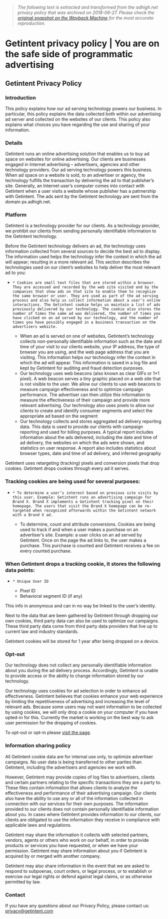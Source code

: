 > *The following text is extracted and transformed from the adhigh.net privacy policy that was archived on 2018-06-27. Please check the [original snapshot on the Wayback Machine](https://web.archive.org/web/20180627164558id_/https%3A//getintent.com/privacy) for the most accurate reproduction.*

# Getintent privacy policy | You are on the safe side of programmatic advertising

## Getintent Privacy Policy

### Introduction

This policy explains how our ad serving technology powers our business. In particular, this policy explains the data collected both within our advertising ad server and collected on the websites of our clients. This policy also explains what choices you have regarding the use and sharing of your information.

### Details

Getintent runs an online advertising solution that enables us to buy ad space on websites for online advertising. Our clients are businesses engaged in Internet advertising – advertisers, agencies and other technology providers. Our ad serving technology powers this business. When ad space on a website is sold, to an advertiser or agency, the technology fulfills the transaction by delivering the ad to that publisher’s site. Generally, an Internet user’s computer comes into contact with Getintent when a user visits a website whose publisher has a patrnership with Getintent. The ads sent by the Getintent technology are sent from the domain px.adhigh.net.

### Platform

Getintent is a technology provider for our clients. As a technology provider, we prohibit our clients from sending personally identifiable information to the Getintent technology.

Before the Getintent technology delivers an ad, the technology uses information collected from several sources to decide the best ad to display. The information used helps the technology infer the context in which the ad will appear; resulting in a more relevant ad. This section describes the technologies used on our client’s websites to help deliver the most relevant ad to you:

  *     * Cookies are small text files that are stored within a browser. They are accessed and recorded by the web site visited and by the companies that show ads on that site to enable them to recognize the same browser or user. They are used as part of the ad serving process and also help us collect information about a user’s online interactions. The Getintent cookie helps us maintain a list of ads previously delivered by our technology. The cookie also stores the number of times the same ad was delivered, the number of times you have clicked on an ad served by our technology, and the number of times you have possibly engaged in a business transaction on the advertisers website.
    * When an ad is served on one of websites, Getintent’s technology collects non-personally identifiable information such as the date and time of your visit to our clients website, your IP address, the type of browser you are using, and the web page address that you are visiting. This information helps our technology infer the context in which the ad will appear. This information is saved in a log file and kept by Getintent for auditing and fraud detection purposes.
    * Our technology uses web beacons (also known as clear GIFs or 1×1 pixel). A web beacon serves a tiny graphic placed on a web site that is not visible to the user. We allow our clients to use web beacons to measure campaign effectiveness and to optimize campaign performance. The advertiser can then utilize this information to measure the effectiveness of their campaign and provide more relevant advertising. Our technology also uses pixels to allow our clients to create and identify consumer segments and select the appropriate ad based on the segment
    * Our technology collects and stores aggregated ad delivery reporting data. This data is used to provide our clients with campaign reporting and used for billing purposes. A typical report includes information about the ads delivered, including the date and time of ad delivery, the websites on which the ads were shown, and statistics on user response. A report also includes statistics about browser types, date and time of ad delivery, and inferred geography



Getintent uses retargeting (tracking) pixels and conversion pixels that drop cookies. Getintent drops cookies through every ad it serves.

### Tracking cookies are being used for several purposes:

  *     * To determine a user’s interest based on previous site visits by this user. Example: Getintent runs an advertising campaign for Brand X. Brand X implements a Getintent tracking pixel on their homepage. The users that visit the Brand X homepage can be re-targeted when recognized afterwards within the Getintent network with a Brand X ad.
    * To determine, count and attribute conversions. Cookies are being used to track if and when a user makes a purchase on an advertiser’s site. Example: a user clicks on an ad served by Getintent. Once on the page the ad links to, the user makes a purchase. This purchase is counted and Getintent receives a fee on every counted purchase.



### When Getintent drops a tracking cookie, it stores the following data points:

  *     * Unique User ID
    * Pixel ID
    * Behavioral segment ID (if any)



This info in anonymous and can in no way be linked to the user’s identity.

Next to the data that are been gathered by Getintent through dropping our own cookies, third party data can also be used to optimize our campaigns. These third party data come from third party data providers that live up to current law and industry standards.

Getintent cookies will be stored for 1 year after being dropped on a device.

### Opt-out

Our technology does not collect any personally identifiable information about you during the ad delivery process. Accordingly, Getintent is unable to provide access or the ability to change information stored by our technology.

Our technology uses cookies for ad selection in order to enhance ad effectiveness. Getintent believes that cookies enhance your web experience by limiting the repetitiveness of advertising and increasing the level of relevant ads. Because some users may not want information to be collected by using cookies, we will only drop a cookie on your computer if you have opted-in for this. Currently the market is working on the best way to ask user permission for the dropping of cookies.

To opt-out or opt-in please [visit the page](https://px.adhigh.net/opt-out).

### Information sharing policy

All Getintent cookie data are for internal use only, to optimize advertiser campaigns. No user data is being transferred to other parties than Getintent, including the advertisers and agencies we work with.

However, Getintent may provide copies of log files to advertisers, clients and certain partners relating to the specific transactions they are a party to. These files contain information that allows clients to analyze the effectiveness and performance of their advertising campaign. Our clients also have the ability to use any or all of the information collected in connection with our services for their own purposes. The information provided to our clients does not contain personally identifiable information about you. In cases where Getintent provides information to our clients, our clients are obligated to use the information they receive in compliance with applicable laws and regulations.

Getintent may share the information it collects with selected partners, vendors, agents or others who work on our behalf, in order to provide products or services you have requested, or when we have your permission. Getintent may share information about you if Getintent is acquired by or merged with another company.

Getintent may also share information in the event that we are asked to respond to subpoenas, court orders, or legal process, or to establish or exercise our legal rights or defend against legal claims, or as otherwise permitted by law.

### Contact

If you have any questions about our Privacy Policy, please contact us: privacy@getintent.com

